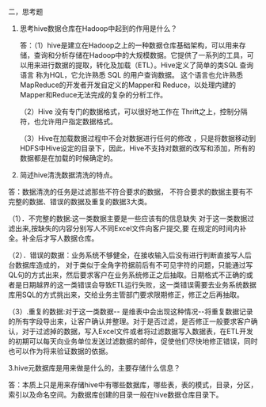 二，思考题

1.  思考hive数据仓库在Hadoop中起到的作用是什么？

    答：（1）hive是建立在Hadoop之上的一种数据仓库基础架构，可以用来存储，查询和分析存储在Hadoop中的大规模数据。它提供了一系列的工具，可以用来进行数据的提取，转化及加载（ETL）。Hive定义了简单的类SQL 查询语言 称为HQL，它允许熟悉 SQL 的用户查询数据。 这个语言也允许熟悉MapReduce的开发者开发自定义的Mapper和 Reduce，以处理内建的Mapper和Reduce无法完成的复杂的分析工作。

    （2）Hive 没有专门的数据格式，可以很好地工作在 Thrift之上，控制分隔符，也允许用户指定数据格式。

    （3）Hive在加载数据过程中不会对数据进行任何的修改 ，只是将数据移动到HDFS中Hive设定的目录下，因此，Hive不支持对数据的改写和添加，所有的数据都是在加载的时候确定的。

1.  简述hive清洗数据清洗的特点。

答：数据清洗的任务是过滤那些不符合要求的数据， 不符合要求的数据主要有不完整的数据、错误的数据及重复的数据3大类。

（1）．不完整的数据:这一类数据主要是一些应该有的信息缺失 对于这一类数据过滤出来,按缺失的内容分别写人不同Excel文件向客户提交,要 在规定的时间内补全。补全后才写人数据仓库。

（2）．错误的数据：业务系统不够健全，在接收输入后没有进行判断直接写人后台数据库造成的， 对于类似于全角字符据前后有不可见字符的问题，只能通过写QL句的方式出来，然后要求客户在业务系统修正之后抽取。日期格式不正确的或者是日期越界的这一类错误会导致ETL运行失败，这一类错误需要去业务系统数据库用SQL的方式挑出来，交给业务主管部门要求限期修正，修正之后再抽取。

（3）.重复的数据:对于这一类数据-- 是维表中会出现这种情况--将重复数据记录的所有字段导出来，让客户确认并整理。对于是否过滤，是否修正一般要求客户确认，对于过滤掉的数据，写入Excel文件或者将过滤数据写入数据表，在ETL开发的初期可以每天向业务单位发送过滤数据的邮件，促使他们尽快地修正错误，同时也可以作为将来验证数据的依据。

3.hive元数据库是用来做是什么的，主要存储什么信息？

答：本质上只是用来存储hive中有哪些数据库，哪些表，表的模式，目录，分区，索引以及命名空间。为数据库创建的目录一般在hive数据仓库目录下。
